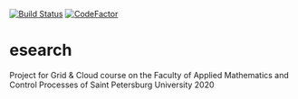 [![Build Status](https://travis-ci.com/nikita03565/esearch.svg?token=5cqG24wx3M6xCbTTq93p&branch=master)](https://travis-ci.com/nikita03565/esearch)
[![CodeFactor](https://www.codefactor.io/repository/github/nikita03565/esearch/badge?s=53fb989113551e67aae416eedb55ba381ad3d006)](https://www.codefactor.io/repository/github/nikita03565/esearch)
# esearch
Project for Grid & Cloud course on the Faculty of Applied Mathematics and Control Processes of Saint Petersburg University 2020
